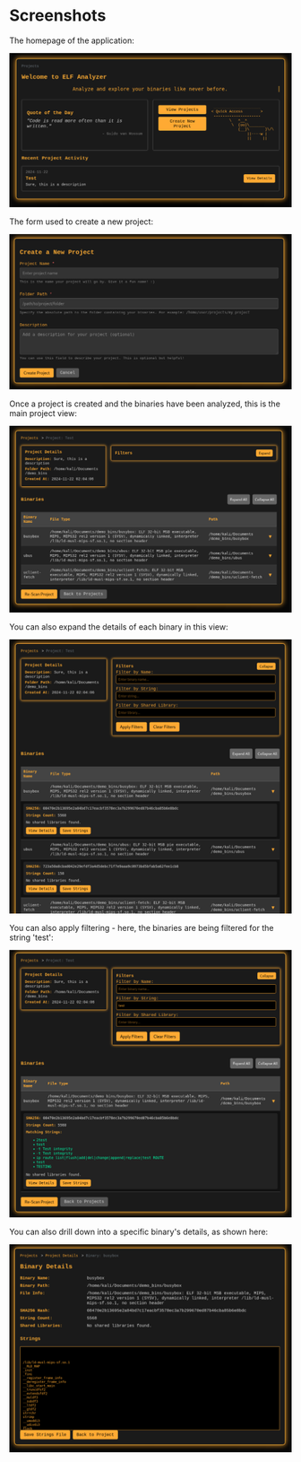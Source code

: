 # Screenshots

The homepage of the application:

![elf-analyzer homepage](1-homepage.png)

The form used to create a new project:

![elf-analyzer new project endpoint](2-new-project.png)

Once a project is created and the binaries have been analyzed, this is the main project view:

![elf-analyzer project details](3-project-details.png)

You can also expand the details of each binary in this view:

![elf-analyzer project details (expanded)](4-project-details-expanded.png)

You can also apply filtering - here, the binaries are being filtered for the string 'test':

![elf-analyzer project details (expanded and filtered)](5-project-details-expanded-filtered.png)

You can also drill down into a specific binary's details, as shown here:

![elf-analyzer binary details](6-binary-details.png)